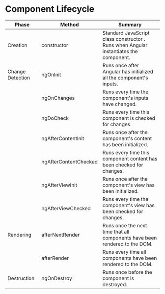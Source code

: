 # Component Lifecycle
|Phase |	Method |	Summary |
|------|----------|----------|
|Creation|	constructor |	Standard JavaScript class constructor . Runs when Angular instantiates the component. |
|Change Detection |ngOnInit	|Runs once after Angular has initialized all the component's inputs.|
||ngOnChanges|	Runs every time the component's inputs have changed.|
||ngDoCheck	|Runs every time this component is checked for changes.|
||ngAfterContentInit |	Runs once after the component's content has been initialized.|
||ngAfterContentChecked |	Runs every time this component content has been checked for changes.|
||ngAfterViewInit |	Runs once after the component's view has been initialized.|
||ngAfterViewChecked |	Runs every time the component's view has been checked for changes. |
|Rendering	| afterNextRender |	Runs once the next time that all components have been rendered to the DOM.|
| |afterRender	| Runs every time all components have been rendered to the DOM.|
| Destruction|	ngOnDestroy	| Runs once before the component is destroyed. |
